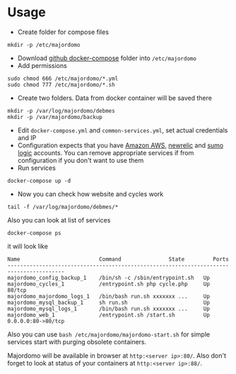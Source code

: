 # Usage
* Create folder for compose files
```
mkdir -p /etc/majordomo
```
* Download [github docker-compose](https://github.com/dimitrystd/docker-majordomo/tree/master/docker-compose) folder into `/etc/majordomo`
* Add permissions
```
sudo chmod 666 /etc/majordomo/*.yml
sudo chmod 777 /etc/majordomo/*.sh
```
* Create two folders. Data from docker container will be saved there
```
mkdir -p /var/log/majordomo/debmes
mkdir -p /var/majordomo/backup
```
* Edit `docker-compose.yml` and `common-services.yml`, set actual credentials and IP
 * Configuration expects that you have [Amazon AWS](http://aws.amazon.com/), [newrelic](http://newrelic.com/) and [sumo logic](https://www.sumologic.com/) accounts. You can remove appropriate services if from configuration if you don't want to use them
* Run services
```
docker-compose up -d
```
* Now you can check how website and cycles work
```
tail -f /var/log/majordomo/debmes/*
```
Also you can look at list of services
```
docker-compose ps
```
it will look like
```
Name                         Command               State         Ports
----------------------------------------------------------------------------------------
majordomo_config_backup_1    /bin/sh -c /sbin/entrypoint.sh   Up
majordomo_cycles_1           /entrypoint.sh php cycle.php     Up      80/tcp
majordomo_majordomo_logs_1   /bin/bash run.sh xxxxxxx ...     Up
majordomo_mysql_backup_1     sh run.sh                        Up
majordomo_mysql_logs_1       /bin/bash run.sh xxxxxxx ...     Up
majordomo_web_1              /entrypoint.sh /start.sh         Up      0.0.0.0:80->80/tcp
```

Also you can use `bash /etc/majordomo/majordomo-start.sh` for simple services start with purging obsolete containers.

Majordomo will be available in browser at `http:<server ip>:80/`. Also don't forget to look at status of your containers at `http:<server ip>:88/`.

